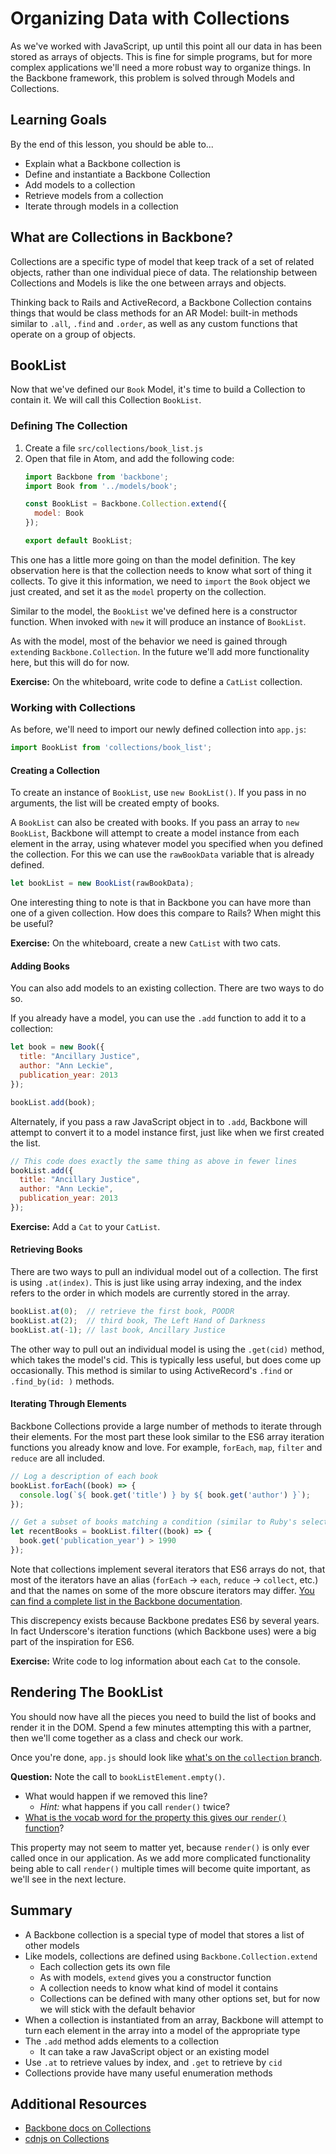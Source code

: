 # Organizing Data with Collections

As we've worked with JavaScript, up until this point all our data in has been stored as arrays of objects. This is fine for simple programs, but for more complex applications we'll need a more robust way to organize things. In the Backbone framework, this problem is solved through Models and Collections.

## Learning Goals

By the end of this lesson, you should be able to...

- Explain what a Backbone collection is
- Define and instantiate a Backbone Collection
- Add models to a collection
- Retrieve models from a collection
- Iterate through models in a collection

## What are Collections in Backbone?

Collections are a specific type of model that keep track of a set of related objects, rather than one individual piece of data. The relationship between Collections and Models is like the one between arrays and objects.

Thinking back to Rails and ActiveRecord, a Backbone Collection contains things that would be class methods for an AR Model: built-in methods similar to `.all`, `.find` and `.order`, as well as any custom functions that operate on a group of objects.

## BookList

Now that we've defined our `Book` Model, it's time to build a Collection to contain it. We will call this Collection `BookList`.

### Defining The Collection

1. Create a file `src/collections/book_list.js`
1. Open that file in Atom, and add the following code:
    ```javascript
    import Backbone from 'backbone';
    import Book from '../models/book';

    const BookList = Backbone.Collection.extend({
      model: Book
    });

    export default BookList;
    ```

This one has a little more going on than the model definition. The key observation here is that the collection needs to know what sort of thing it collects. To give it this information, we need to `import` the `Book` object we just created, and set it as the `model` property on the collection.

Similar to the model, the `BookList` we've defined here is a constructor function. When invoked with `new` it will produce an instance of `BookList`.

As with the model, most of the behavior we need is gained through `extend`ing `Backbone.Collection`. In the future we'll add more functionality here, but this will do for now.

**Exercise:** On the whiteboard, write code to define a `CatList` collection.

### Working with Collections

As before, we'll need to import our newly defined collection into `app.js`:

```javascript
import BookList from 'collections/book_list';
```

#### Creating a Collection

To create an instance of `BookList`, use `new BookList()`. If you pass in no arguments, the list will be created empty of books.

A `BookList` can also be created with books. If you pass an array to `new BookList`, Backbone will attempt to create a model instance from each element in the array, using whatever model you specified when you defined the collection. For this we can use the `rawBookData` variable that is already defined.

```javascript
let bookList = new BookList(rawBookData);
```

One interesting thing to note is that in Backbone you can have more than one of a given collection. How does this compare to Rails? When might this be useful?

**Exercise:** On the whiteboard, create a new `CatList` with two cats.

#### Adding Books

You can also add models to an existing collection. There are two ways to do so.

If you already have a model, you can use the `.add` function to add it to a collection:

```javascript
let book = new Book({
  title: "Ancillary Justice",
  author: "Ann Leckie",
  publication_year: 2013
});

bookList.add(book);
```

Alternately, if you pass a raw JavaScript object in to `.add`, Backbone will attempt to convert it to a model instance first, just like when we first created the list.

```javascript
// This code does exactly the same thing as above in fewer lines
bookList.add({
  title: "Ancillary Justice",
  author: "Ann Leckie",
  publication_year: 2013
});
```

**Exercise:** Add a `Cat` to your `CatList`.

#### Retrieving Books

There are two ways to pull an individual model out of a collection. The first is using `.at(index)`. This is just like using array indexing, and the index refers to the order in which models are currently stored in the array.

```javascript
bookList.at(0);  // retrieve the first book, POODR
bookList.at(2);  // third book, The Left Hand of Darkness
bookList.at(-1); // last book, Ancillary Justice
```

The other way to pull out an individual model is using the `.get(cid)` method, which takes the model's cid. This is typically less useful, but does come up occasionally. This method is similar to using ActiveRecord's `.find` or `.find_by(id: )` methods.

#### Iterating Through Elements

Backbone Collections provide a large number of methods to iterate through their elements. For the most part these look similar to the ES6 array iteration functions you already know and love. For example, `forEach`, `map`, `filter` and `reduce` are all included.

```javascript
// Log a description of each book
bookList.forEach((book) => {
  console.log(`${ book.get('title') } by ${ book.get('author') }`);
});

// Get a subset of books matching a condition (similar to Ruby's select)
let recentBooks = bookList.filter((book) => {
  book.get('publication_year') > 1990
});
```

Note that collections implement several iterators that ES6 arrays do not, that most of the iterators have an alias (`forEach` -> `each`, `reduce` -> `collect`, etc.) and that the names on some of the more obscure iterators may differ. [You can find a complete list in the Backbone documentation](http://backbonejs.org/#Collection-Underscore-Methods).

This discrepency exists because Backbone predates ES6 by several years. In fact Underscore's iteration functions (which Backbone uses) were a big part of the inspiration for ES6.

**Exercise:** Write code to log information about each `Cat` to the console.

## Rendering The BookList

You should now have all the pieces you need to build the list of books and render it in the DOM. Spend a few minutes attempting this with a partner, then we'll come together as a class and check our work.

Once you're done, `app.js` should look like [what's on the `collection` branch](https://github.com/AdaGold/backbooks-client/blob/collection/src/app.js).


**Question:** Note the call to `bookListElement.empty()`.
- What would happen if we removed this line?
    - _Hint:_ what happens if you call `render()` twice?
- [What is the vocab word for the property this gives our `render()` function](https://en.wikipedia.org/wiki/Idempotence)?

This property may not seem to matter yet, because `render()` is only ever called once in our application. As we add more complicated functionality being able to call `render()` multiple times will become quite important, as we'll see in the next lecture.

## Summary

- A Backbone collection is a special type of model that stores a list of other models
- Like models, collections are defined using `Backbone.Collection.extend`
    - Each collection gets its own file
    - As with models, `extend` gives you a constructor function
    - A collection needs to know what kind of model it contains
    - Collections can be defined with many other options set, but for now we will stick with the default behavior
- When a collection is instantiated from an array, Backbone will attempt to turn each element in the array into a model of the appropriate type
- The `.add` method adds elements to a collection
    - It can take a raw JavaScript object or an existing model
- Use `.at` to retrieve values by index, and `.get` to retrieve by `cid`
- Collections provide have many useful enumeration methods

## Additional Resources

- [Backbone docs on Collections](http://backbonejs.org/#Collection)
- [cdnjs on Collections](https://cdnjs.com/libraries/backbone.js/tutorials/what-is-a-collection)
